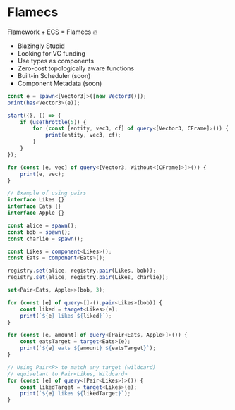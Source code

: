 # Flamecs

Flamework + ECS = Flamecs 🔥

-   Blazingly Stupid
-   Looking for VC funding
-   Use types as components
-   Zero-cost topologically aware functions
-   Built-in Scheduler (soon)
-   Component Metadata (soon)

```ts
const e = spawn<[Vector3]>([new Vector3()]);
print(has<Vector3>(e));

start({}, () => {
	if (useThrottle(5)) {
		for (const [entity, vec3, cf] of query<[Vector3, CFrame]>()) {
			print(entity, vec3, cf);
		}
	}
});

for (const [e, vec] of query<[Vector3, Without<[CFrame]>]>()) {
	print(e, vec);
}

// Example of using pairs
interface Likes {}
interface Eats {}
interface Apple {}

const alice = spawn();
const bob = spawn();
const charlie = spawn();

const Likes = component<Likes>();
const Eats = component<Eats>();

registry.set(alice, registry.pair(Likes, bob));
registry.set(alice, registry.pair(Likes, charlie));

set<Pair<Eats, Apple>>(bob, 3);

for (const [e] of query<[]>().pair<Likes>(bob)) {
	const liked = target<Likes>(e);
	print(`${e} likes ${liked}`);
}

for (const [e, amount] of query<[Pair<Eats, Apple>]>()) {
	const eatsTarget = target<Eats>(e);
	print(`${e} eats ${amount} ${eatsTarget}`);
}

// Using Pair<P> to match any target (wildcard)
// equivelant to Pair<Likes, Wildcard>
for (const [e] of query<[Pair<Likes>]>()) {
	const likedTarget = target<Likes>(e);
	print(`${e} likes ${likedTarget}`);
}
```
